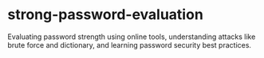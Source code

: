# strong-password-evaluation
Evaluating password strength using online tools, understanding attacks like brute force and dictionary, and learning password security best practices.

